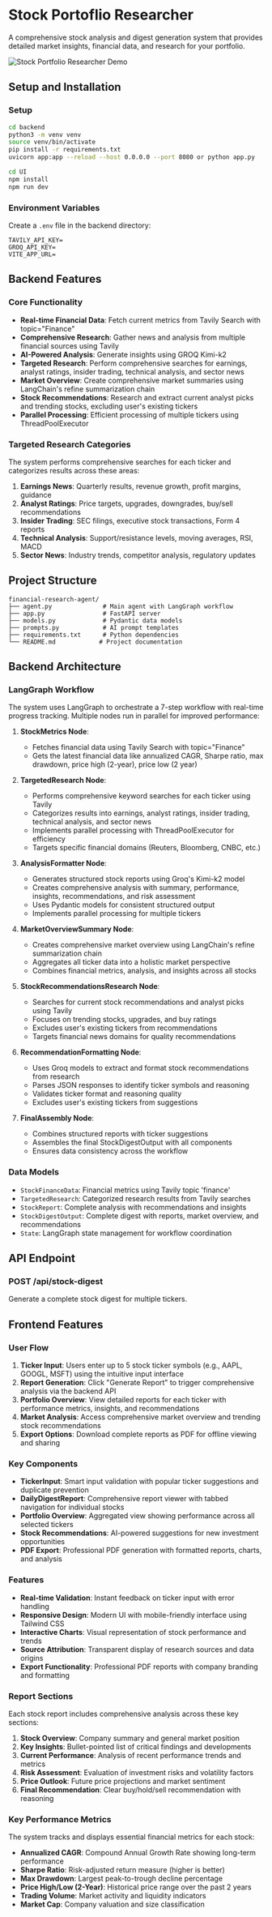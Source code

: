 # Stock Portoflio Researcher

A comprehensive stock analysis and digest generation system that provides detailed market insights, financial data, and research for your portfolio.

![Stock Portfolio Researcher Demo](market_researcher.gif)


## Setup and Installation

### Setup
```bash
cd backend
python3 -m venv venv
source venv/bin/activate
pip install -r requirements.txt
uvicorn app:app --reload --host 0.0.0.0 --port 8080 or python app.py
```

```bash
cd UI
npm install
npm run dev
```
### Environment Variables
Create a `.env` file in the backend directory:
```
TAVILY_API_KEY=
GROQ_API_KEY=
VITE_APP_URL=
```

## Backend Features

### Core Functionality
- **Real-time Financial Data**: Fetch current metrics from Tavily Search with topic="Finance"
- **Comprehensive Research**: Gather news and analysis from multiple financial sources using Tavily
- **AI-Powered Analysis**: Generate insights using GROQ Kimi-k2
- **Targeted Research**: Perform comprehensive searches for earnings, analyst ratings, insider trading, technical analysis, and sector news
- **Market Overview**: Create comprehensive market summaries using LangChain's refine summarization chain
- **Stock Recommendations**: Research and extract current analyst picks and trending stocks, excluding user's existing tickers
- **Parallel Processing**: Efficient processing of multiple tickers using ThreadPoolExecutor

### Targeted Research Categories
The system performs comprehensive searches for each ticker and categorizes results across these areas:

1. **Earnings News**: Quarterly results, revenue growth, profit margins, guidance
2. **Analyst Ratings**: Price targets, upgrades, downgrades, buy/sell recommendations
3. **Insider Trading**: SEC filings, executive stock transactions, Form 4 reports
4. **Technical Analysis**: Support/resistance levels, moving averages, RSI, MACD
5. **Sector News**: Industry trends, competitor analysis, regulatory updates

## Project Structure

```
financial-research-agent/
├── agent.py              # Main agent with LangGraph workflow
├── app.py                # FastAPI server
├── models.py             # Pydantic data models
├── prompts.py            # AI prompt templates
├── requirements.txt      # Python dependencies
└── README.md            # Project documentation
```

## Backend Architecture

### LangGraph Workflow
The system uses LangGraph to orchestrate a 7-step workflow with real-time progress tracking. Multiple nodes run in parallel for improved performance:

1. **StockMetrics Node**: 
   - Fetches financial data using Tavily Search with topic="Finance"
   - Gets the latest financial data like annualized CAGR, Sharpe ratio, max drawdown, price high (2-year), price low (2 year)

2. **TargetedResearch Node**: 
   - Performs comprehensive keyword searches for each ticker using Tavily
   - Categorizes results into earnings, analyst ratings, insider trading, technical analysis, and sector news
   - Implements parallel processing with ThreadPoolExecutor for efficiency
   - Targets specific financial domains (Reuters, Bloomberg, CNBC, etc.)

3. **AnalysisFormatter Node**: 
   - Generates structured stock reports using Groq's Kimi-k2 model
   - Creates comprehensive analysis with summary, performance, insights, recommendations, and risk assessment
   - Uses Pydantic models for consistent structured output
   - Implements parallel processing for multiple tickers

4. **MarketOverviewSummary Node**: 
   - Creates comprehensive market overview using LangChain's refine summarization chain
   - Aggregates all ticker data into a holistic market perspective
   - Combines financial metrics, analysis, and insights across all stocks

5. **StockRecommendationsResearch Node**: 
   - Searches for current stock recommendations and analyst picks using Tavily
   - Focuses on trending stocks, upgrades, and buy ratings
   - Excludes user's existing tickers from recommendations
   - Targets financial news domains for quality recommendations

6. **RecommendationFormatting Node**: 
   - Uses Groq models to extract and format stock recommendations from research
   - Parses JSON responses to identify ticker symbols and reasoning
   - Validates ticker format and reasoning quality
   - Excludes user's existing tickers from suggestions

7. **FinalAssembly Node**: 
   - Combines structured reports with ticker suggestions
   - Assembles the final StockDigestOutput with all components
   - Ensures data consistency across the workflow

### Data Models
- `StockFinanceData`: Financial metrics using Tavily topic 'finance'
- `TargetedResearch`: Categorized research results from Tavily searches
- `StockReport`: Complete analysis with recommendations and insights
- `StockDigestOutput`: Complete digest with reports, market overview, and recommendations
- `State`: LangGraph state management for workflow coordination

## API Endpoint

### POST /api/stock-digest
Generate a complete stock digest for multiple tickers.

## Frontend Features

### User Flow
1. **Ticker Input**: Users enter up to 5 stock ticker symbols (e.g., AAPL, GOOGL, MSFT) using the intuitive input interface
2. **Report Generation**: Click "Generate Report" to trigger comprehensive analysis via the backend API
3. **Portfolio Overview**: View detailed reports for each ticker with performance metrics, insights, and recommendations
4. **Market Analysis**: Access comprehensive market overview and trending stock recommendations
5. **Export Options**: Download complete reports as PDF for offline viewing and sharing

### Key Components
- **TickerInput**: Smart input validation with popular ticker suggestions and duplicate prevention
- **DailyDigestReport**: Comprehensive report viewer with tabbed navigation for individual stocks
- **Portfolio Overview**: Aggregated view showing performance across all selected tickers
- **Stock Recommendations**: AI-powered suggestions for new investment opportunities
- **PDF Export**: Professional PDF generation with formatted reports, charts, and analysis

### Features
- **Real-time Validation**: Instant feedback on ticker input with error handling
- **Responsive Design**: Modern UI with mobile-friendly interface using Tailwind CSS
- **Interactive Charts**: Visual representation of stock performance and trends
- **Source Attribution**: Transparent display of research sources and data origins
- **Export Functionality**: Professional PDF reports with company branding and formatting

### Report Sections
Each stock report includes comprehensive analysis across these key sections:

1. **Stock Overview**: Company summary and general market position
2. **Key Insights**: Bullet-pointed list of critical findings and developments
3. **Current Performance**: Analysis of recent performance trends and metrics
4. **Risk Assessment**: Evaluation of investment risks and volatility factors
5. **Price Outlook**: Future price projections and market sentiment
6. **Final Recommendation**: Clear buy/hold/sell recommendation with reasoning

### Key Performance Metrics
The system tracks and displays essential financial metrics for each stock:

- **Annualized CAGR**: Compound Annual Growth Rate showing long-term performance
- **Sharpe Ratio**: Risk-adjusted return measure (higher is better)
- **Max Drawdown**: Largest peak-to-trough decline percentage
- **Price High/Low (2-Year)**: Historical price range over the past 2 years
- **Trading Volume**: Market activity and liquidity indicators
- **Market Cap**: Company valuation and size classification